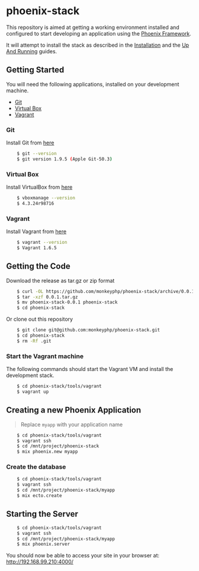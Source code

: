 # phoenix-stack

This repository is aimed at getting a working environment installed and configured
to start developing an application using the [Phoenix Framework](http://www.phoenixframework.org/).

It will attempt to install the stack as described in the 
[Installation](http://www.phoenixframework.org/docs/installation) and the 
[Up And Running](http://www.phoenixframework.org/docs/up-and-running) guides.


## Getting Started

You will need the following applications, installed on your development
machine.

- [Git](http://git-scm.com/downloads)
- [Virtual Box](https://www.virtualbox.org/wiki/Downloads)
- [Vagrant](https://www.vagrantup.com/downloads.html)

### Git

Install Git from [here](http://git-scm.com/downloads)

```bash
    $ git --version
    $ git version 1.9.5 (Apple Git-50.3)
```

### Virtual Box

Install VirtualBox from [here](https://www.virtualbox.org/wiki/Downloads)

```bash
    $ vboxmanage --version
    $ 4.3.24r98716
```
### Vagrant

Install Vagrant from [here](https://www.vagrantup.com/downloads.html)

```bash
    $ vagrant --version
    $ Vagrant 1.6.5
```

## Getting the Code

Download the release as tar.gz or zip format

```bash
    $ curl -OL https://github.com/monkeyphp/phoenix-stack/archive/0.0.1.tar.gz
    $ tar -xzf 0.0.1.tar.gz
    $ mv phoenix-stack-0.0.1 phoenix-stack
    $ cd phoenix-stack 
```

Or clone out this repository

```bash
    $ git clone git@github.com:monkeyphp/phoenix-stack.git
    $ cd phoenix-stack
    $ rm -Rf .git
```

### Start the Vagrant machine

The following commands should start the Vagrant VM and install the development stack.

```bash    
    $ cd phoenix-stack/tools/vagrant
    $ vagrant up
```


## Creating a new Phoenix Application

> Replace `myapp` with your application name

```bash
    $ cd phoenix-stack/tools/vagrant
    $ vagrant ssh
    $ cd /mnt/project/phoenix-stack
    $ mix phoenix.new myapp
```

### Create the database

```bash
    $ cd phoenix-stack/tools/vagrant
    $ vagrant ssh
    $ cd /mnt/project/phoenix-stack/myapp
    $ mix ecto.create
```

## Starting the Server

```bash
    $ cd phoenix-stack/tools/vagrant
    $ vagrant ssh
    $ cd /mnt/project/phoenix-stack/myapp
    $ mix phoenix.server
```


You should now be able to access your site in your browser at: http://192.168.99.210:4000/
